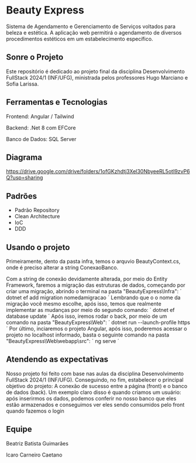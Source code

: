 # Beauty Express
Sistema de Agendamento e Gerenciamento de Serviços voltados para beleza e estética. A aplicação web permitirá o agendamento de diversos procedimentos estéticos em um estabelecimento específico.

## Sonre o Projeto 
Este repositório é dedicado ao projeto final da disciplina Desenvolvimento FullStack 2024/1 (INF/UFG), ministrada pelos professores Hugo Marciano e Sofia Larissa.

## Ferramentas e Tecnologias
Frontend: Angular / Tailwind

Backend: .Net 8 com EFCore

Banco de Dados: SQL Server

## Diagrama
https://drive.google.com/drive/folders/1ofGKzhdtj3Xel30NbyeeRL5otI9zvP6Q?usp=sharing

## Padrões
- Padrão Repository
- Clean Architecture
- IoC
- DDD

## Usando o projeto 
Primeiramente, dento da pasta infra, temos o arquvio BeautyContext.cs, onde é preciso alterar a string ConexaoBanco.

Com a string de conexão devidamente alterada, por meio do Entity Framework, faremos a migração das estruturas de dados, começando por criar uma migração, abrindo o terminal na pasta "BeautyExpress\Infra":
´
dotnet ef add migration nomedamigracao
´
Lembrando que o o nome da migração você mesmo escolhe, após isso, temos que realmente implementar as mudanças por meio do segundo comando:
´
dotnet ef database update
´
Após isso, iremos rodar o back, por meio de um comando na pasta "BeautyExpress\Web":
´
dotnet run --launch-profile https
´
Por último, inciaremos o projeto Angular, após isso, poderemos acessar o projeto no localhost informado, basta o seguinte comando na pasta "BeautyExpress\Web\webapp\src":
´
ng serve
´
## Atendendo as expectativas
Nosso projeto foi feito com base nas aulas da disciplina Desenvolvimento FullStack 2024/1 (INF/UFG). Conseguindo, no fim, estabelecer o principal objetivo do projeto: A conexão de sucesso entre a página (front) e o banco de dados (back). Um exemplo claro disso é quando criamos um usuário: após inserirmos os dados, podemos conferir no nosso banco que eles estão armazenados e conseguimos ver eles sendo consumidos pelo front quando fazemos o login

## Equipe
Beatriz Batista Guimarães

Icaro Carneiro Caetano
